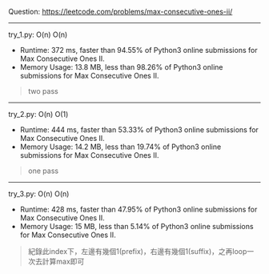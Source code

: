 Question: https://leetcode.com/problems/max-consecutive-ones-ii/

---

try_1.py: O(n) O(n)
* Runtime: 372 ms, faster than 94.55% of Python3 online submissions for Max Consecutive Ones II.
* Memory Usage: 13.8 MB, less than 98.26% of Python3 online submissions for Max Consecutive Ones II.

> two pass

---

try_2.py: O(n) O(1)
* Runtime: 444 ms, faster than 53.33% of Python3 online submissions for Max Consecutive Ones II.
* Memory Usage: 14.2 MB, less than 19.74% of Python3 online submissions for Max Consecutive Ones II.

> one pass

---

try_3.py: O(n) O(n)

* Runtime: 428 ms, faster than 47.95% of Python3 online submissions for Max Consecutive Ones II.
* Memory Usage: 15 MB, less than 5.14% of Python3 online submissions for Max Consecutive Ones II.

> 紀錄此index下，左邊有幾個1(prefix)，右邊有幾個1(suffix)，之再loop一次去計算max即可